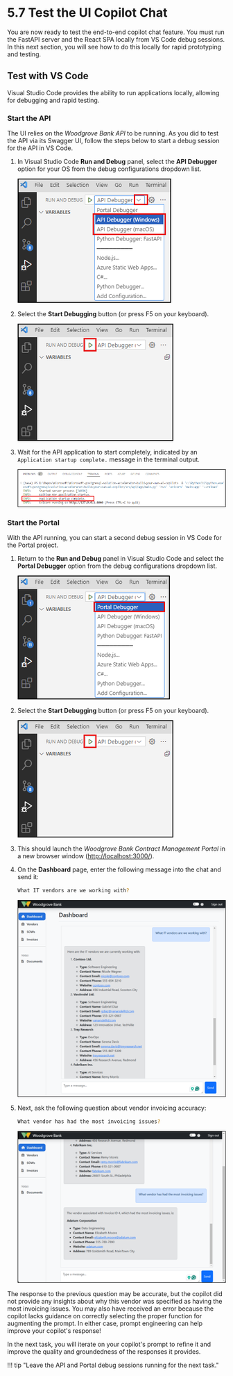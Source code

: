 # 5.7 Test the UI Copilot Chat

You are now ready to test the end-to-end copilot chat feature. You must run the FastAPI server and the React SPA locally from VS Code debug sessions. In this next section, you will see how to do this locally for rapid prototyping and testing.

## Test with VS Code

Visual Studio Code provides the ability to run applications locally, allowing for debugging and rapid testing.

### Start the API

The UI relies on the _Woodgrove Bank API_ to be running. As you did to test the API via its Swagger UI, follow the steps below to start a debug session for the API in VS Code.

1. In Visual Studio Code **Run and Debug** panel, select the **API Debugger** option for your OS from the debug configurations dropdown list.

    ![Screenshot of the Run and Debug panel, with the Run and Debug configurations dropdown list expanded and the AI Debugger options highlighted.](../img/vs-code-run-and-debug-selection.png)

2. Select the **Start Debugging** button (or press F5 on your keyboard).

    ![Screenshot of the Start Debugging button highlighted next to the Run and Debug configurations dropdown list.](../img/vs-code-start-debugging.png)

3. Wait for the API application to start completely, indicated by an `Application startup complete.` message in the terminal output.

    ![Screenshot of the Start Debugging button highlighted next to the Run and Debug configurations dropdown list.](../img/vs-code-api-application-startup-complete.png)

### Start the Portal

With the API running, you can start a second debug session in VS Code for the Portal project.

1. Return to the **Run and Debug** panel in Visual Studio Code and select the **Portal Debugger** option from the debug configurations dropdown list.

    ![Screenshot of the Run and Debug panel, with the Run and Debug configurations dropdown list expanded and the Portal Debugger options highlighted.](../img/vs-code-run-and-debug-portal-debugger.png)

2. Select the **Start Debugging** button (or press F5 on your keyboard).

    ![Screenshot of the Start Debugging button highlighted next to the Run and Debug configurations dropdown list.](../img/vs-code-start-debugging.png)

3. This should launch the _Woodgrove Bank Contract Management Portal_ in a new browser window (<http://localhost:3000/>).

4. On the **Dashboard** page, enter the following message into the chat and send it:

    ```bash title=""
    What IT vendors are we working with?
    ```

    ![Screenshot of the copilot response to the above question.](../img/woodgrove-bank-copilot-it-vendors.png)

5. Next, ask the following question about vendor invoicing accuracy:

    ```bash title=""
    What vendor has had the most invoicing issues?
    ```

    ![Screenshot of the copilot's response to the above question.](../img/woodgrove-bank-copilot-vendor-invoicing-issues-pre-prompt-engineering.png)

The response to the previous question may be accurate, but the copilot did not provide any insights about why this vendor was specified as having the most invoicing issues. You may also have received an error because the copilot lacks guidance on correctly selecting the proper function for augmenting the prompt. In either case, prompt engineering can help improve your copilot's response!

In the next task, you will iterate on your copilot's prompt to refine it and improve the quality and groundedness of the responses it provides.

!!! tip "Leave the API and Portal debug sessions running for the next task."
